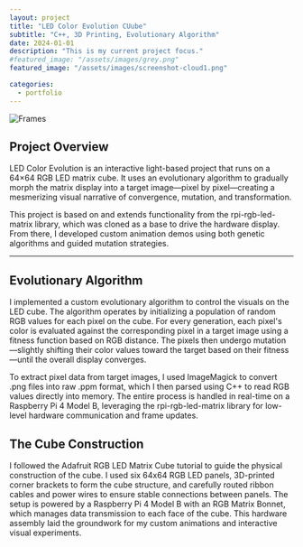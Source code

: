 ```yaml
---
layout: project
title: "LED Color Evolution CUube"
subtitle: "C++, 3D Printing, Evolutionary Algorithm"
date: 2024-01-01
description: "This is my current project focus."
#featured_image: "/assets/images/grey.png" 
featured_image: "/assets/images/screenshot-cloud1.png" 

categories:
  - portfolio
---
```


![Frames]({{site.baseurl}}/assets/images/good-cloud.gif)



## Project Overview
LED Color Evolution is an interactive light-based project that runs on a 64×64 RGB LED matrix cube. It uses an evolutionary algorithm to gradually morph the matrix display into a target image—pixel by pixel—creating a mesmerizing visual narrative of convergence, mutation, and transformation.

This project is based on and extends functionality from the rpi-rgb-led-matrix library, which was cloned as a base to drive the hardware display. From there, I developed custom animation demos using both genetic algorithms and guided mutation strategies.

---
## Evolutionary Algorithm 
I implemented a custom evolutionary algorithm to control the visuals on the LED cube. The algorithm operates by initializing a population of random RGB values for each pixel on the cube. For every generation, each pixel's color is evaluated against the corresponding pixel in a target image using a fitness function based on RGB distance. The pixels then undergo mutation—slightly shifting their color values toward the target based on their fitness—until the overall display converges.

To extract pixel data from target images, I used ImageMagick to convert .png files into raw .ppm format, which I then parsed using C++ to read RGB values directly into memory. The entire process is handled in real-time on a Raspberry Pi 4 Model B, leveraging the rpi-rgb-led-matrix library for low-level hardware communication and frame updates.

## The Cube Construction 
I followed the Adafruit RGB LED Matrix Cube tutorial to guide the physical construction of the cube. I used six 64x64 RGB LED panels, 3D-printed corner brackets to form the cube structure, and carefully routed ribbon cables and power wires to ensure stable connections between panels. The setup is powered by a Raspberry Pi 4 Model B with an RGB Matrix Bonnet, which manages data transmission to each face of the cube. This hardware assembly laid the groundwork for my custom animations and interactive visual experiments.


<!-- 
<br>
<div style="display: flex; justify-content: center;">
  <img src="/assets/images/cube-build.png" alt="ROS2 Frames" style="width: 100%; max-width: 1000px; height: auto; border-radius: 5px;">
</div> -->





